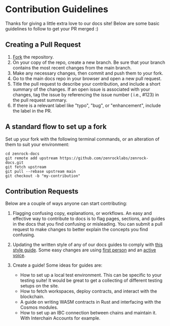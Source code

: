 # Contribution Guidelines

Thanks for giving a little extra love to our docs site! Below are some basic guidelines to follow to get your PR merged :)

## Creating a Pull Request

1. [Fork](https://docs.github.com/en/get-started/quickstart/fork-a-repo) the repository.
2. On your copy of the repo, create a new branch. Be sure that your branch contains the most recent changes from the main branch.
3. Make any necessary changes, then commit and push them to your fork.
4. Go to the main docs repo in your browser and open a new pull request.
5. Title the pull request to describe your contribution, and include a short summary of the changes. If an open issue is associated with your changes, tag the issue by referencing the issue number ( i.e., #123) in the pull request summary.
6. If there is a relevant label like "typo", "bug", or "enhancement", include the label in the PR.

## A standard flow to set up a fork

Set up your fork with the following terminal commands, or an alteration of them to suit your environment:

```
cd zenrock-docs
git remote add upstream https://github.com/zenrocklabs/zenrock-docs.git
git fetch upstream
git pull --rebase upstream main
git checkout -b "my-contribution"
```

## Contribution Requests

Below are a couple of ways anyone can start contributing:

1. Flagging confusing copy, explanations, or workflows.
   An easy and effective way to contribute to docs is to flag pages, sections, and guides in the docs that you find confusing or misleading. You can submit a pull request to make changes to better explain the concepts you find confusing.

2. Updating the written style of any of our docs guides to comply with [this style guide](https://developers.google.com/style/). Some easy changes are using [first person](https://developers.google.com/style/person) and an [active voice](https://developers.google.com/style/voice).

3. Create a guide! Some ideas for guides are:
   - How to set up a local test environment. This can be specific to your testing suite! It would be great to get a collecting of different testing setups on the site.
   - How to fetch workspaces, deploy contracts, and interact with the blockchain.
   - A guide on writing WASM contracts in Rust and interfacing with the Cosmos modules.
   - How to set up an IBC connection between chains and maintain it. With Interchain Accounts for example.